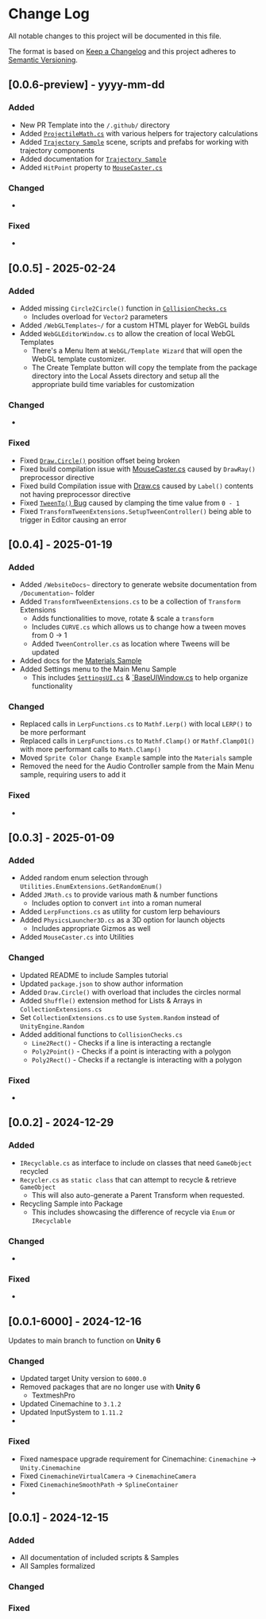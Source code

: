 ﻿
# Change Log
All notable changes to this project will be documented in this file.

The format is based on [Keep a Changelog](http://keepachangelog.com/)
and this project adheres to [Semantic Versioning](http://semver.org/).

## [0.0.6-preview] - yyyy-mm-dd

### Added
- New PR Template into the `/.github/` directory
- Added [`ProjectileMath.cs`](Runtime/Scripts/Utilities/Physics/ProjectileMath.cs) with various helpers for trajectory calculations
- Added [`Trajectory Sample`](Samples~/Trajectory/) scene, scripts and prefabs for working with trajectory components
- Added documentation for [`Trajectory Sample`](Documentation~/Samples/trajectory.md)
- Added `HitPoint` property to [`MouseCaster.cs`](Runtime/Scripts/Utilities/MouseCaster.cs)

### Changed
- 

### Fixed
-

## [0.0.5] - 2025-02-24

### Added
- Added missing `Circle2Circle()` function in [`CollisionChecks.cs`](Runtime/Scripts/Utilities/Physics/CollisionChecks.cs)
  - Includes overload for `Vector2` parameters
- Added `/WebGLTemplates~/` for a custom HTML player for WebGL builds
- Added `WebGLEditorWindow.cs` to allow the creation of local WebGL Templates
  - There's a Menu Item at `WebGL/Template Wizard` that will open the WebGL template customizer.
  - The Create Template button will copy the template from the package directory into the Local Assets directory and setup all the appropriate build time variables for customization

### Changed
- 

### Fixed
- Fixed [`Draw.Circle()`](Runtime/Scripts/Utilities/Debugging/Draw.cs) position offset being broken
- Fixed build compilation issue with [MouseCaster.cs](Runtime/Scripts/Utilities/MouseCaster.cs) caused by `DrawRay()` preprocessor directive
- Fixed build Compilation issue with [Draw.cs](Runtime/Scripts/Utilities/Debugging/Draw.cs) caused by `Label()` contents not having preprocessor directive
- Fixed [`TweenTo()` Bug](https://github.com/abr-designs/jam-starter-package/issues/8) caused by clamping the time value from `0 - 1`
- Fixed `TransformTweenExtensions.SetupTweenController()` being able to trigger in Editor causing an error

## [0.0.4] - 2025-01-19

### Added
- Added `/WebsiteDocs~` directory to generate website documentation from `/Documentation~` folder
- Added `TransformTweenExtensions.cs` to be a collection of `Transform` Extensions
  - Adds functionalities to move, rotate & scale a `transform` 
  - Includes `CURVE.cs` which allows us to change how a tween moves from 0 -> 1
  - Added `TweenController.cs` as location where Tweens will be updated
- Added docs for the [Materials Sample](Documentation~/Samples/samples-materials.md)
- Added Settings menu to the Main Menu Sample
  - This includes [`SettingsUI.cs`](Samples%7E/MainMenu/SettingsUI.cs) & [`BaseUIWindow.cs](Samples%7E/MainMenu/BaseUIWindow.cs) to help organize functionality

### Changed
- Replaced calls in `LerpFunctions.cs` to `Mathf.Lerp()` with local `LERP()` to be more performant
- Replaced calls in `LerpFunctions.cs` to `Mathf.Clamp()` or `Mathf.Clamp01()` with more performant calls to `Math.Clamp()`
- Moved `Sprite Color Change Example` sample into the `Materials` sample
- Removed the need for the Audio Controller sample from the Main Menu sample, requiring users to add it

### Fixed
-

## [0.0.3] - 2025-01-09

### Added
- Added random enum selection through `Utilities.EnumExtensions.GetRandomEnum()`
- Added `JMath.cs` to provide various math & number functions
  - Includes option to convert `int` into a roman numeral
- Added `LerpFunctions.cs` as utility for custom lerp behaviours
- Added `PhysicsLauncher3D.cs` as a 3D option for launch objects
  - Includes appropriate Gizmos as well
- Added `MouseCaster.cs` into Utilities

### Changed
- Updated README to include Samples tutorial
- Updated `package.json` to show author information
- Added `Draw.Circle()` with overload that includes the circles normal
- Added `Shuffle()` extension method for Lists & Arrays in `CollectionExtensions.cs`
- Set `CollectionExtensions.cs` to use `System.Random` instead of `UnityEngine.Random`
- Added additional functions to `CollisionChecks.cs`
  - `Line2Rect()` - Checks if a line is interacting a rectangle
  - `Poly2Point()` - Checks if a point is interacting with a polygon 
  - `Poly2Rect()` - Checks if a rectangle is interacting with a polygon
### Fixed
-

## [0.0.2] - 2024-12-29

### Added
- `IRecyclable.cs` as interface to include on classes that need `GameObject` recycled
- `Recycler.cs` as `static class` that can attempt to recycle & retrieve `GameObject`
  - This will also auto-generate a Parent Transform when requested.
- Recycling Sample into Package
  - This includes showcasing the difference of recycle via `Enum` or `IRecyclable`

### Changed
- 

### Fixed
-

## [0.0.1-6000] - 2024-12-16

Updates to main branch to function on **Unity 6**

### Changed
- Updated target Unity version to `6000.0`
- Removed packages that are no longer use with **Unity 6**
  - TextmeshPro
- Updated Cinemachine to `3.1.2`
- Updated InputSystem to `1.11.2`
- 

### Fixed
- Fixed namespace upgrade requirement for Cinemachine: `Cinemachine` -> `Unity.Cinemachine`
- Fixed `CinemachineVirtualCamera` -> `CinemachineCamera`
- Fixed `CinemachineSmoothPath` -> `SplineContainer`
-

## [0.0.1] - 2024-12-15

### Added
- All documentation of included scripts & Samples
- All Samples formalized

### Changed


### Fixed
